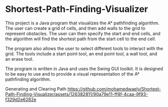 # Shortest-Path-Finding-Visualizer

This project is a Java program that visualizes the A* pathfinding algorithm. The user can create a grid of cells, and then add walls to the grid to represent obstacles. The user can then specify the start and end cells, and the algorithm will find the shortest path from the start cell to the end cell.

The program also allows the user to select different tools to interact with the grid. The tools include a start point tool, an end point tool, a wall tool, and an erase tool.

The program is written in Java and uses the Swing GUI toolkit. It is designed to be easy to use and to provide a visual representation of the A* pathfinding algorithm.

Generating and Clearing Path
https://github.com/mohamedwaely/Shortest-Path-Finding-Visualizer/assets/126382811/90a79e11-ff8f-4caa-9f93-f329d2e6282e

